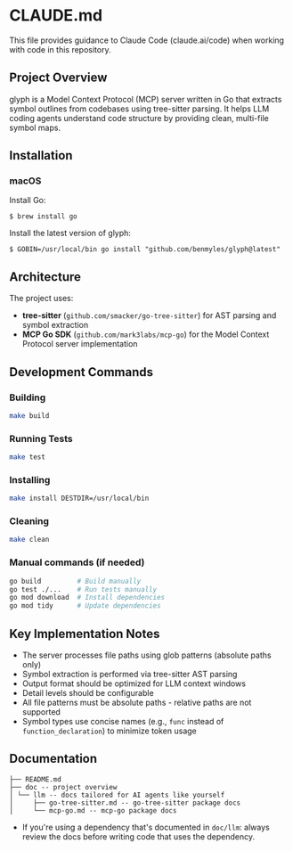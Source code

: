 # CLAUDE.md

This file provides guidance to Claude Code (claude.ai/code) when working with code in this repository.

## Project Overview

glyph is a Model Context Protocol (MCP) server written in Go that extracts symbol outlines from codebases using tree-sitter parsing. It helps LLM coding agents understand code structure by providing clean, multi-file symbol maps.

## Installation

### macOS

Install Go:
```shell
$ brew install go
```

Install the latest version of glyph:
```shell
$ GOBIN=/usr/local/bin go install "github.com/benmyles/glyph@latest"
```

## Architecture

The project uses:
- **tree-sitter** (`github.com/smacker/go-tree-sitter`) for AST parsing and symbol extraction
- **MCP Go SDK** (`github.com/mark3labs/mcp-go`) for the Model Context Protocol server implementation

## Development Commands

### Building
```bash
make build
```

### Running Tests
```bash
make test
```

### Installing
```bash
make install DESTDIR=/usr/local/bin
```

### Cleaning
```bash
make clean
```

### Manual commands (if needed)
```bash
go build         # Build manually
go test ./...    # Run tests manually
go mod download  # Install dependencies
go mod tidy      # Update dependencies
```

## Key Implementation Notes

- The server processes file paths using glob patterns (absolute paths only)
- Symbol extraction is performed via tree-sitter AST parsing
- Output format should be optimized for LLM context windows
- Detail levels should be configurable
- All file patterns must be absolute paths - relative paths are not supported
- Symbol types use concise names (e.g., `func` instead of `function_declaration`) to minimize token usage

## Documentation

```
├── README.md
├── doc -- project overview
│ └── llm -- docs tailored for AI agents like yourself
│     ├── go-tree-sitter.md -- go-tree-sitter package docs
│     └── mcp-go.md -- mcp-go package docs
```

- If you're using a dependency that's documented in `doc/llm`: always review the docs before writing code that uses the dependency.